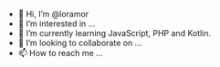 - 👋 Hi, I’m @loramor
- 👀 I’m interested in ...
- 🌱 I’m currently learning JavaScript, PHP and Kotlin.
- 💞️ I’m looking to collaborate on ...
- 📫 How to reach me ...

<!---
loramor/loramor is a ✨ special ✨ repository because its `README.md` (this file) appears on your GitHub profile.
You can click the Preview link to take a look at your changes.
--->
